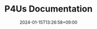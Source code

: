 ---
weight: 1
title: "P4Us Documentation"
description: "ようこそP4Usへ！ゆっくりしていってね。"
icon: "Chair"
date: "2024-01-15T13:26:58+09:00"
lastmod: "2024-01-15T13:26:58+09:00"
draft: false
toc: true
---